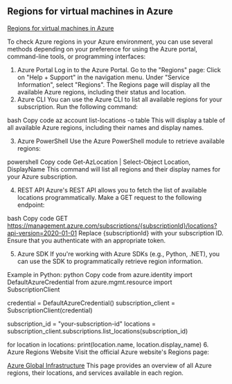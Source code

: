 ## Regions for virtual machines in Azure
[Regions for virtual machines in Azure](https://learn.microsoft.com/en-us/azure/virtual-machines/regions?wt.mc_id=searchAPI_azureportal_inproduct_rmskilling&sessionId=4ec4546e831e4bf782973c7c0c388926)

To check Azure regions in your Azure environment, you can use several methods depending on your preference for using the Azure portal, command-line tools, or programming interfaces:

1. Azure Portal
Log in to the Azure Portal.
Go to the "Regions" page:
Click on "Help + Support" in the navigation menu.
Under "Service Information", select "Regions".
The Regions page will display all the available Azure regions, including their status and location.
2. Azure CLI
You can use the Azure CLI to list all available regions for your subscription. Run the following command:

bash
Copy code
az account list-locations -o table
This will display a table of all available Azure regions, including their names and display names.

3. Azure PowerShell
Use the Azure PowerShell module to retrieve available regions:

powershell
Copy code
Get-AzLocation | Select-Object Location, DisplayName
This command will list all regions and their display names for your Azure subscription.

4. REST API
Azure's REST API allows you to fetch the list of available locations programmatically. Make a GET request to the following endpoint:

bash
Copy code
GET https://management.azure.com/subscriptions/{subscriptionId}/locations?api-version=2020-01-01
Replace {subscriptionId} with your subscription ID. Ensure that you authenticate with an appropriate token.

5. Azure SDK
If you're working with Azure SDKs (e.g., Python, .NET), you can use the SDK to programmatically retrieve region information.

Example in Python:
python
Copy code
from azure.identity import DefaultAzureCredential
from azure.mgmt.resource import SubscriptionClient

credential = DefaultAzureCredential()
subscription_client = SubscriptionClient(credential)

subscription_id = "your-subscription-id"
locations = subscription_client.subscriptions.list_locations(subscription_id)

for location in locations:
    print(location.name, location.display_name)
6. Azure Regions Website
Visit the official Azure website's Regions page:

[Azure Global Infrastructure](https://azure.microsoft.com/en-us/explore/global-infrastructure/geographies/)
This page provides an overview of all Azure regions, their locations, and services available in each region.